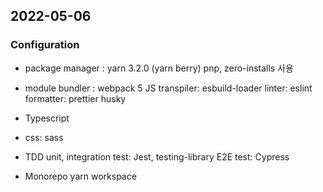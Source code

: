 ## 2022-05-06

### Configuration

- package manager : yarn 3.2.0 (yarn berry)
  pnp, zero-installs 사용

- module bundler : webpack 5
  JS transpiler: esbuild-loader
  linter: eslint
  formatter: prettier
  husky

- Typescript

- css: sass

- TDD
  unit, integration test: Jest, testing-library
  E2E test: Cypress

- Monorepo
  yarn workspace
